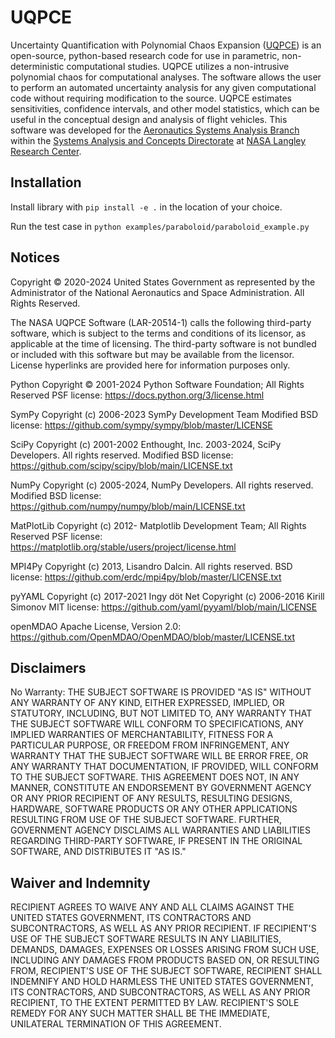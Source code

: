 # UQPCE

Uncertainty Quantification with Polynomial Chaos Expansion ([UQPCE](https://github.com/nasa/UQPCE)) is an open-source, python-based research code for use in parametric, non-deterministic computational studies. UQPCE utilizes a non-intrusive polynomial chaos for computational analyses. The software allows the user to perform an automated uncertainty analysis for any given computational code without requiring modification to the source. UQPCE estimates sensitivities, confidence intervals, and other model statistics, which can be useful in the conceptual design and analysis of flight vehicles. This software was developed for the [Aeronautics Systems Analysis Branch](https://sacd.larc.nasa.gov/asab/) within the [Systems Analysis and Concepts Directorate](https://sacd.larc.nasa.gov/) at [NASA Langley Research Center](https://www.nasa.gov/langley).

## Installation

Install library with `pip install -e .` in the location of your choice.

Run the test case in `python examples/paraboloid/paraboloid_example.py`


## Notices
Copyright © 2020-2024 United States Government as represented by the 
Administrator of the National Aeronautics and Space Administration. 
All Rights Reserved.

The NASA UQPCE Software (LAR-20514-1) calls the following third-party software, 
which is subject to the terms and conditions of its licensor, as applicable at 
the time of licensing.  The third-party software is not bundled or included with 
this software but may be available from the licensor.  License hyperlinks are 
provided here for information purposes only.

Python 
Copyright © 2001-2024 Python Software Foundation; All Rights Reserved
PSF license:  https://docs.python.org/3/license.html

SymPy 
Copyright (c) 2006-2023 SymPy Development Team
Modified BSD license: https://github.com/sympy/sympy/blob/master/LICENSE

SciPy 
Copyright (c) 2001-2002 Enthought, Inc. 2003-2024, SciPy Developers.
All rights reserved.
Modified BSD license: https://github.com/scipy/scipy/blob/main/LICENSE.txt

NumPy 
Copyright (c) 2005-2024, NumPy Developers. All rights reserved.
Modified BSD license: https://github.com/numpy/numpy/blob/main/LICENSE.txt

MatPlotLib 
Copyright (c) 2012- Matplotlib Development Team; All Rights Reserved
PSF license: https://matplotlib.org/stable/users/project/license.html

MPI4Py 
Copyright (c) 2013, Lisandro Dalcin. All rights reserved.
BSD license: https://github.com/erdc/mpi4py/blob/master/LICENSE.txt

pyYAML 
Copyright (c) 2017-2021 Ingy döt Net
Copyright (c) 2006-2016 Kirill Simonov
MIT license: https://github.com/yaml/pyyaml/blob/main/LICENSE

openMDAO 
Apache License, Version 2.0: https://github.com/OpenMDAO/OpenMDAO/blob/master/LICENSE.txt

## Disclaimers
No Warranty: THE SUBJECT SOFTWARE IS PROVIDED "AS IS" WITHOUT ANY WARRANTY OF 
ANY KIND, EITHER EXPRESSED, IMPLIED, OR STATUTORY, INCLUDING, BUT NOT LIMITED 
TO, ANY WARRANTY THAT THE SUBJECT SOFTWARE WILL CONFORM TO SPECIFICATIONS, ANY 
IMPLIED WARRANTIES OF MERCHANTABILITY, FITNESS FOR A PARTICULAR PURPOSE, OR 
FREEDOM FROM INFRINGEMENT, ANY WARRANTY THAT THE SUBJECT SOFTWARE WILL BE ERROR 
FREE, OR ANY WARRANTY THAT DOCUMENTATION, IF PROVIDED, WILL CONFORM TO THE 
SUBJECT SOFTWARE. THIS AGREEMENT DOES NOT, IN ANY MANNER, CONSTITUTE AN 
ENDORSEMENT BY GOVERNMENT AGENCY OR ANY PRIOR RECIPIENT OF ANY RESULTS, 
RESULTING DESIGNS, HARDWARE, SOFTWARE PRODUCTS OR ANY OTHER APPLICATIONS 
RESULTING FROM USE OF THE SUBJECT SOFTWARE.  FURTHER, GOVERNMENT AGENCY 
DISCLAIMS ALL WARRANTIES AND LIABILITIES REGARDING THIRD-PARTY SOFTWARE, IF 
PRESENT IN THE ORIGINAL SOFTWARE, AND DISTRIBUTES IT "AS IS."

## Waiver and Indemnity
RECIPIENT AGREES TO WAIVE ANY AND ALL CLAIMS AGAINST THE 
UNITED STATES GOVERNMENT, ITS CONTRACTORS AND SUBCONTRACTORS, AS WELL AS ANY 
PRIOR RECIPIENT.  IF RECIPIENT'S USE OF THE SUBJECT SOFTWARE RESULTS IN ANY 
LIABILITIES, DEMANDS, DAMAGES, EXPENSES OR LOSSES ARISING FROM SUCH USE, 
INCLUDING ANY DAMAGES FROM PRODUCTS BASED ON, OR RESULTING FROM, RECIPIENT'S 
USE OF THE SUBJECT SOFTWARE, RECIPIENT SHALL INDEMNIFY AND HOLD HARMLESS THE 
UNITED STATES GOVERNMENT, ITS CONTRACTORS, AND SUBCONTRACTORS, AS WELL AS ANY 
PRIOR RECIPIENT, TO THE EXTENT PERMITTED BY LAW.  RECIPIENT'S SOLE REMEDY FOR 
ANY SUCH MATTER SHALL BE THE IMMEDIATE, UNILATERAL TERMINATION OF THIS AGREEMENT.